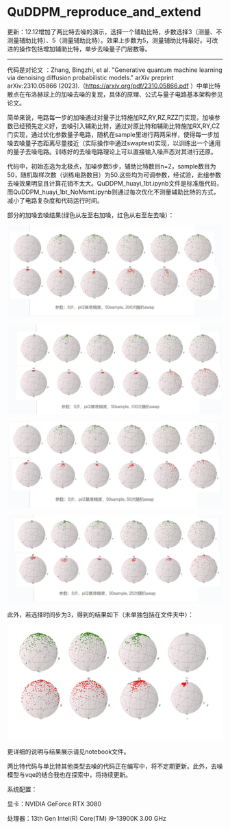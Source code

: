 # QuDDPM_reproduce_and_extend

更新：12.12增加了两比特去噪的演示，选择一个辅助比特，步数选择3（测量、不测量辅助比特）、5（测量辅助比特）。效果上步数为5，测量辅助比特最好。可改进的操作包括增加辅助比特，单步去噪量子门层数等。

------------------------------------

代码是对论文 ：Zhang, Bingzhi, et al. "Generative quantum machine learning via denoising diffusion probabilistic models." arXiv preprint arXiv:2310.05866 (2023).（https://arxiv.org/pdf/2310.05866.pdf ）中单比特散点在布洛赫球上的加噪去噪的复现，具体的原理、公式与量子电路基本架构参见论文。

简单来说，电路每一步的加噪通过对量子比特施加RZ,RY,RZ,RZZ门实现，加噪参数已经预先定义好，去噪引入辅助比特，通过对原比特和辅助比特施加RX,RY,CZ门实现，通过优化参数量子电路，随机在sample里进行两两采样，使得每一步加噪去噪量子态距离尽量接近（实际操作中通过swaptest)实现，以训练出一个通用的量子去噪电路。训练好的去噪电路理论上可以直接输入噪声态对其进行还原。

代码中，初始态选为北极点，加噪步数5步，辅助比特数目n=2，sample数目为50，随机取样次数（训练电路数目）为50.这些均为可调参数，经试验，此组参数去噪效果明显且计算花销不太大。QuDDPM_huayi_1bt.ipynb文件是标准版代码，而QuDDPM_huayi_1bt_NoMsmt.ipynb则通过每次优化不测量辅助比特的方式，减小了电路复杂度和代码运行时间。

部分的加噪去噪结果(绿色从左至右加噪，红色从右至左去噪）：

![4](4.jpg)

![2](2.jpg)

![1](1.jpg)

![0.5](0.5.jpg)

此外，若选择时间步为3，得到的结果如下（未单独包括在文件夹中）：

![t3](t3.jpg)

更详细的说明与结果展示请见notebook文件。

两比特代码与单比特其他类型去噪的代码正在编写中，将不定期更新。此外，去噪模型与vqe的结合我也在探索中，将持续更新。

系统配置：

显卡：NVIDIA GeForce RTX 3080

处理器：13th Gen Intel(R) Core(TM) i9-13900K   3.00 GHz
